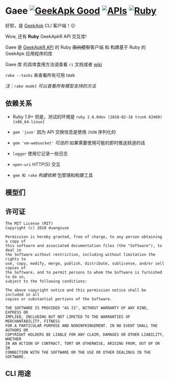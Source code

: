 # Gaee [![GeekApk Good](https://img.shields.io/badge/GeekApk-v0好耶-green.svg?style=flat-square)](https://geekapk.org) [![APIs](https://img.shields.io/badge/Doc-APIs-yellow.svg?style=flat-square)](https://github.com/geekapk/GeekApkR/blob/master/API.md) [![Ruby](https://img.shields.io/badge/Ruby-1.9+-brown.svg?style=flat-square)](https://ruby-lang.org)

好耶，是 [GeekApk](https://github.com/geekapk/GeekApkR) CLI 客户端！😗

Wow, 还有 __Ruby__ GeekApkR API 交互库!

Gaee 是 [GeekApkR API](https://github.com/geekapk/GeekApkR/blob/master/API.md) 的 Ruby ~~面向模型~~客户端 和 构建基于 Ruby 的 GeekApk 应用程序的库

Gaee 库 的具体食用方法请查看 `ri` 文档或者 [wiki](https://github.com/geekapk/Gaee/wiki)

`rake --tasks` 来查看所有可用 task

*注：`rake model` 可以查看所有模型支持的方法*

## 依赖关系

+ Ruby _1.9+_ 但是，测试的环境是 `ruby 2.6.0dev (2018-02-18 trunk 62469) [x86_64-linux]`

+ `gem 'json'` 因为 API 交换信息是使用 `JSON` 序列化的

+ `gem 'em-websocket'` _可选的_ 如果需要使用可能的即时推送频道的话

+ `logger` 使用它记录一些日志

+ `open-uri` HTTP(S) 交互

+ `gem 和 rake` _构建依赖_ 包管理和构建工具

## 模型们

## 许可证

```plain
The MIT License (MIT)
Copyright (c) 2018 duangsuse

Permission is hereby granted, free of charge, to any person obtaining a copy of
this software and associated documentation files (the "Software"), to deal in
the Software without restriction, including without limitation the rights to
use, copy, modify, merge, publish, distribute, sublicense, and/or sell copies of
the Software, and to permit persons to whom the Software is furnished to do so,
subject to the following conditions:

The above copyright notice and this permission notice shall be included in all
copies or substantial portions of the Software.

THE SOFTWARE IS PROVIDED "AS IS", WITHOUT WARRANTY OF ANY KIND, EXPRESS OR
IMPLIED, INCLUDING BUT NOT LIMITED TO THE WARRANTIES OF MERCHANTABILITY, FITNESS
FOR A PARTICULAR PURPOSE AND NONINFRINGEMENT. IN NO EVENT SHALL THE AUTHORS OR
COPYRIGHT HOLDERS BE LIABLE FOR ANY CLAIM, DAMAGES OR OTHER LIABILITY, WHETHER
IN AN ACTION OF CONTRACT, TORT OR OTHERWISE, ARISING FROM, OUT OF OR IN
CONNECTION WITH THE SOFTWARE OR THE USE OR OTHER DEALINGS IN THE SOFTWARE.
```

## CLI 用途
